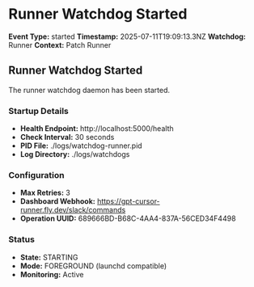 # Runner Watchdog Started

**Event Type:** started
**Timestamp:** 2025-07-11T19:09:13.3NZ
**Watchdog:** Runner
**Context:** Patch Runner


## Runner Watchdog Started

The runner watchdog daemon has been started.

### Startup Details
- **Health Endpoint:** http://localhost:5000/health
- **Check Interval:** 30 seconds
- **PID File:** ./logs/watchdog-runner.pid
- **Log Directory:** ./logs/watchdogs

### Configuration
- **Max Retries:** 3
- **Dashboard Webhook:** https://gpt-cursor-runner.fly.dev/slack/commands
- **Operation UUID:** 689666BD-B68C-4AA4-837A-56CED34F4498

### Status
- **State:** STARTING
- **Mode:** FOREGROUND (launchd compatible)
- **Monitoring:** Active


